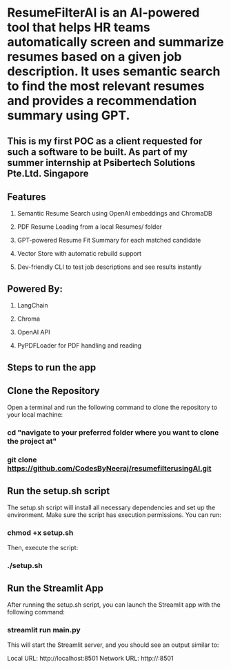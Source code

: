 # ResumeFilterAI is an AI-powered tool that helps HR teams automatically screen and summarize resumes based on a given job description. It uses semantic search to find the most relevant resumes and provides a recommendation summary using GPT.

## This is my first POC as a client requested for such a software to be built. As part of my summer internship at Psibertech Solutions Pte.Ltd. Singapore

## Features
1. Semantic Resume Search using OpenAI embeddings and ChromaDB

2. PDF Resume Loading from a local Resumes/ folder

3. GPT-powered Resume Fit Summary for each matched candidate

4. Vector Store with automatic rebuild support
 
5. Dev-friendly CLI to test job descriptions and see results instantly

## Powered By:
1. LangChain

2. Chroma

3. OpenAI API

4. PyPDFLoader for PDF handling and reading

## Steps to run the app 

## Clone the Repository
Open a terminal and run the following command to clone the repository to your local machine:

### cd "navigate to your preferred folder where you want to clone the project at"

### git clone https://github.com/CodesByNeeraj/resumefilterusingAI.git

## Run the setup.sh script
The setup.sh script will install all necessary dependencies and set up the environment.
Make sure the script has execution permissions. You can run:

### chmod +x setup.sh

Then, execute the script:

### ./setup.sh

## Run the Streamlit App
After running the setup.sh script, you can launch the Streamlit app with the following command:

### streamlit run main.py
This will start the Streamlit server, and you should see an output similar to:

Local URL: http://localhost:8501
Network URL: http://<your-local-ip>:8501
